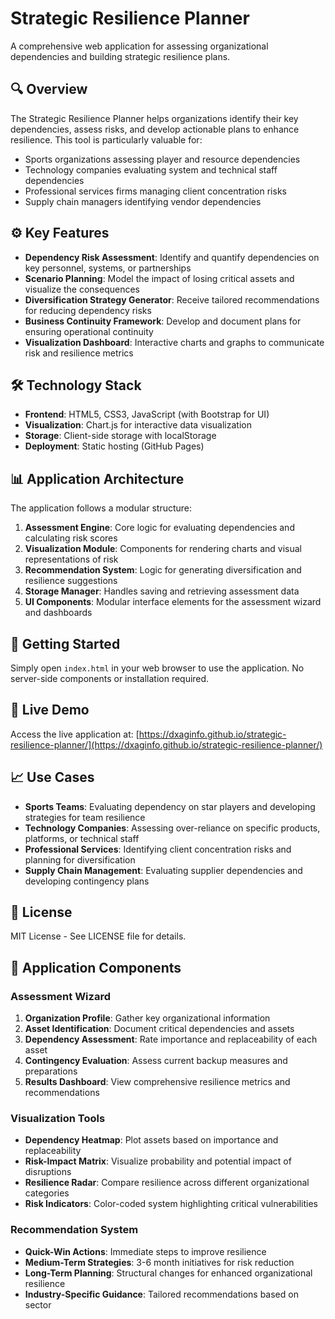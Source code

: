 # Strategic Resilience Planner

A comprehensive web application for assessing organizational dependencies and building strategic resilience plans.

## 🔍 Overview

The Strategic Resilience Planner helps organizations identify their key dependencies, assess risks, and develop actionable plans to enhance resilience. This tool is particularly valuable for:

- Sports organizations assessing player and resource dependencies
- Technology companies evaluating system and technical staff dependencies
- Professional services firms managing client concentration risks
- Supply chain managers identifying vendor dependencies

## ⚙ Key Features

- **Dependency Risk Assessment**: Identify and quantify dependencies on key personnel, systems, or partnerships
- **Scenario Planning**: Model the impact of losing critical assets and visualize the consequences
- **Diversification Strategy Generator**: Receive tailored recommendations for reducing dependency risks
- **Business Continuity Framework**: Develop and document plans for ensuring operational continuity
- **Visualization Dashboard**: Interactive charts and graphs to communicate risk and resilience metrics

## 🛠️ Technology Stack

- **Frontend**: HTML5, CSS3, JavaScript (with Bootstrap for UI)
- **Visualization**: Chart.js for interactive data visualization
- **Storage**: Client-side storage with localStorage
- **Deployment**: Static hosting (GitHub Pages)

## 📊 Application Architecture

The application follows a modular structure:

1. **Assessment Engine**: Core logic for evaluating dependencies and calculating risk scores
2. **Visualization Module**: Components for rendering charts and visual representations of risk
3. **Recommendation System**: Logic for generating diversification and resilience suggestions
4. **Storage Manager**: Handles saving and retrieving assessment data
5. **UI Components**: Modular interface elements for the assessment wizard and dashboards

## 🚀 Getting Started

Simply open `index.html` in your web browser to use the application. No server-side components or installation required.

## 🔗 Live Demo

Access the live application at: [https://dxaginfo.github.io/strategic-resilience-planner/](https://dxaginfo.github.io/strategic-resilience-planner/)

## 📈 Use Cases

- **Sports Teams**: Evaluating dependency on star players and developing strategies for team resilience
- **Technology Companies**: Assessing over-reliance on specific products, platforms, or technical staff
- **Professional Services**: Identifying client concentration risks and planning for diversification
- **Supply Chain Management**: Evaluating supplier dependencies and developing contingency plans

## 📄 License

MIT License - See LICENSE file for details.

## 🔧 Application Components

### Assessment Wizard
1. **Organization Profile**: Gather key organizational information
2. **Asset Identification**: Document critical dependencies and assets
3. **Dependency Assessment**: Rate importance and replaceability of each asset
4. **Contingency Evaluation**: Assess current backup measures and preparations
5. **Results Dashboard**: View comprehensive resilience metrics and recommendations

### Visualization Tools
- **Dependency Heatmap**: Plot assets based on importance and replaceability
- **Risk-Impact Matrix**: Visualize probability and potential impact of disruptions
- **Resilience Radar**: Compare resilience across different organizational categories
- **Risk Indicators**: Color-coded system highlighting critical vulnerabilities

### Recommendation System
- **Quick-Win Actions**: Immediate steps to improve resilience
- **Medium-Term Strategies**: 3-6 month initiatives for risk reduction
- **Long-Term Planning**: Structural changes for enhanced organizational resilience
- **Industry-Specific Guidance**: Tailored recommendations based on sector